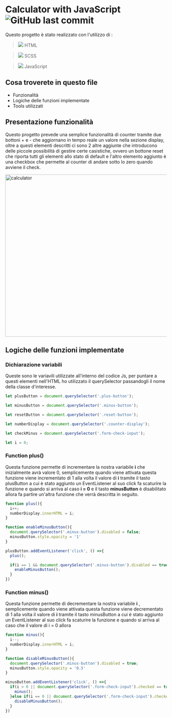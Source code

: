 # Calculator with JavaScript  ![GitHub last commit](https://img.shields.io/github/last-commit/dusan39/Rajkovic-Dusan-JavaScript-Base)

Questo progetto è stato realizzato con l'utilizzo di :

> <img src="https://img.icons8.com/color/24/null/html-5--v1.png"/> HTML

> <img src="https://img.icons8.com/color/24/null/sass.png"/> SCSS

> <img src="https://img.icons8.com/color/24/null/javascript--v1.png"/> JavaScript


## Cosa troverete in questo file

- Funzionalità
- Logiche delle funzioni implementate
- Tools utilizzati

## Presentazione funzionalità

Questo progetto prevede una semplice funzionalità di counter tramite due bottoni + e - che aggiornano in tempo reale un valore nella sezione display, oltre a questi elementi descritti ci sono 2 altre aggiunte che introducono delle piccole possibilità di gestire certe casistiche, ovvero un bottone reset che riporta tutti gli elementi allo stato di default e l'altro elemento aggiunto è una checkbox che permette al counter di andare sotto lo zero quando avviene il check.  

<img width="505" alt="calculator" src="https://user-images.githubusercontent.com/114413164/213029079-6028825c-e7b1-4bc9-8a0d-0cc02f07df01.png">

## Logiche delle funzioni implementate

### Dichiarazione variabili

Queste sono le variavili utilizzate all'interno del codice Js, per puntare a questi elementi nell'HTML ho utilizzato il querySelector passandogli il nome della classe d'interesse.

```JavaScript
let plusButton = document.querySelector('.plus-button');

let minusButton = document.querySelector('.minus-button');

let resetButton = document.querySelector('.reset-button');

let numberDisplay = document.querySelector('.counter-display');

let checkMinus = document.querySelector('.form-check-input');

let i = 0;
```
### Function plus()

Questa funzione permette di incrementare la nostra variabile **i** che inizialmente avrà valore 0, semplicemente quando viene attivata questa funzione viene incrementato di 1 alla volta il valore di **i** tramite il tasto plusButton a cui è stato aggiunto un EventListener al suo click fa scaturire la funzione e quando si arriva al caso **i = 0** e il tasto **minusButton** è disabilitato allora fa partire un'altra funzione che verrà descritta in seguito. 

```JavaScript
function plus(){
  i++;
  numberDisplay.innerHTML = i;
}

function enableMinusButton(){
  document.querySelector('.minus-button').disabled = false;
  minusButton.style.opacity = '1'
}

plusButton.addEventListener('click', () =>{
  plus();

  if(i == 1 && document.querySelector('.minus-button').disabled == true){
    enableMinusButton();
  }
})
```

### Function minus()

Questa funzione permette di decrementare la nostra variabile **i** , semplicemente quando viene attivata questa funzione viene decrementato di 1 alla volta il valore di **i** tramite il tasto minusButton a cui è stato aggiunto un EventListener al suo click fa scaturire la funzione e quando si arriva al caso che il valore di i = 0 allora 

```JavaScript
function minus(){
  i--;
  numberDisplay.innerHTML = i;
}

function disableMinusButton(){
  document.querySelector('.minus-button').disabled = true;
  minusButton.style.opacity = '0.5'
}

minusButton.addEventListener('click', () =>{
  if(i > 0 || document.querySelector('.form-check-input').checked == true){
    minus();
  }else if(i == 0 || document.querySelector('.form-check-input').checked == false){
    disableMinusButton();
  }
})
```




